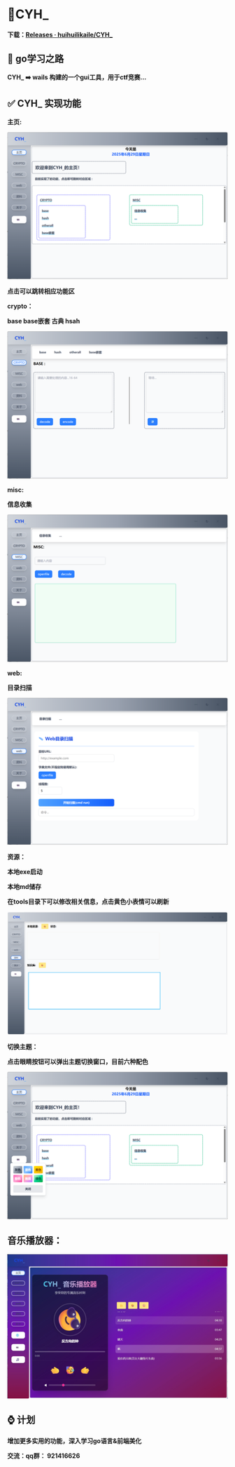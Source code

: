 # 🎉CYH_

**下载：[Releases · huihuilikaile/CYH_](https://github.com/huihuilikaile/CYH_/releases)**

## 🚩 go学习之路

**CYH_ ➡️ wails 构建的一个gui工具，用于ctf竞赛...**

## ✅ CYH_ 实现功能

**主页:**

![image](image/index.png)

**点击可以跳转相应功能区**

**crypto：**

**base base嵌套 古典 hsah**

![image](image/crypto.png)

**misc:**

**信息收集**

![image](image/misc.png)

**web:**

**目录扫描**

![image](image/web.png)

**资源：**

**本地exe启动**

**本地md储存**

**在tools目录下可以修改相关信息，点击黄色小表情可以刷新**

![image](image/assect.png)

**切换主题：**

**点击眼睛按钮可以弹出主题切换窗口，目前六种配色**

![image](image/color.png)

## 音乐播放器：

![image](image/music.png)

## ⌚ 计划

**增加更多实用的功能，深入学习go语言&前端美化**

**交流：qq群： 921416626**